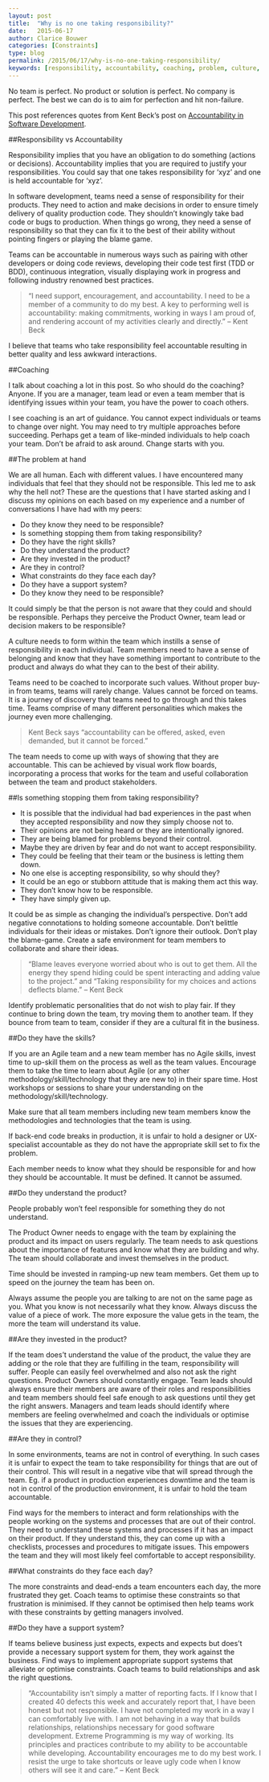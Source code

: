 ```yaml
---
layout: post
title:  "Why is no one taking responsibility?"
date:   2015-06-17
author: Clarice Bouwer
categories: [Constraints]
type: blog
permalink: /2015/06/17/why-is-no-one-taking-responsibility/
keywords: [responsibility, accountability, coaching, problem, culture, decisions]
---
```


No team is perfect. No product or solution is perfect. No company is perfect. The best we can do is to aim for perfection and hit non-failure.

This post references quotes from Kent Beck’s post on [Accountability in Software Development][accountability].

##Responsibility vs Accountability

Responsibility implies that you have an obligation to do something (actions or decisions). Accountability implies that you are required to justify your responsibilities. You could say that one takes responsibility for ‘xyz’ and one is held accountable for ‘xyz’.

In software development, teams need a sense of responsibility for their products. They need to action and make decisions in order to ensure timely delivery of quality production code. They shouldn’t knowingly take bad code or bugs to production. When things go wrong, they need a sense of responsibility so that they can fix it to the best of their ability without pointing fingers or playing the blame game.

Teams can be accountable in numerous ways such as pairing with other developers or doing code reviews, developing their code test first (TDD or BDD), continuous integration, visually displaying work in progress and following industry renowned best practices.

> “I need support, encouragement, and accountability. I need to be a member of a community to do my best. A key to performing well is accountability: making commitments, working in ways I am proud of, and rendering account of my activities clearly and directly.” – Kent Beck

I believe that teams who take responsibility feel accountable resulting in better quality and less awkward interactions.

##Coaching

I talk about coaching a lot in this post. So who should do the coaching? Anyone. If you are a manager, team lead or even a team member that is identifying issues within your team, you have the power to coach others.

I see coaching is an art of guidance. You cannot expect individuals or teams to change over night. You may need to try multiple approaches before succeeding. Perhaps get a team of like-minded individuals to help coach your team. Don’t be afraid to ask around. Change starts with you.

##The problem at hand

We are all human. Each with different values. I have encountered many individuals that feel that they should not be responsible. This led me to ask why the hell not? These are the questions that I have started asking and I discuss my opinions on each based on my experience and a number of conversations I have had with my peers:

- Do they know they need to be responsible?
- Is something stopping them from taking responsibility?
- Do they have the right skills?
- Do they understand the product?
- Are they invested in the product?
- Are they in control?
- What constraints do they face each day?
- Do they have a support system?
- Do they know they need to be responsible?

It could simply be that the person is not aware that they could and should be responsible. Perhaps they perceive the Product Owner, team lead or decision makers to be responsible?

A culture needs to form within the team which instills a sense of responsibility in each individual. Team members need to have a sense of belonging and know that they have something important to contribute to the product and always do what they can to the best of their ability.

Teams need to be coached to incorporate such values. Without proper buy-in from teams, teams will rarely change. Values cannot be forced on teams. It is a journey of discovery that teams need to go through and this takes time. Teams comprise of many different personalities which makes the journey even more challenging.

> Kent Beck says “accountability can be offered, asked, even demanded, but it cannot be forced.”

The team needs to come up with ways of showing that they are accountable. This can be achieved by visual work flow boards, incorporating a process that works for the team and useful collaboration between the team and product stakeholders.

##Is something stopping them from taking responsibility?

- It is possible that the individual had bad experiences in the past when they accepted responsibility and now they simply choose not to.
- Their opinions are not being heard or they are intentionally ignored.
- They are being blamed for problems beyond their control.
- Maybe they are driven by fear and do not want to accept responsibility.
- They could be feeling that their team or the business is letting them down.
- No one else is accepting responsibility, so why should they?
- It could be an ego or stubborn attitude that is making them act this way.
- They don’t know how to be responsible.
- They have simply given up.

It could be as simple as changing the individual’s perspective. Don’t add negative connotations to holding someone accountable. Don’t belittle individuals for their ideas or mistakes. Don’t ignore their outlook. Don’t play the blame-game. Create a safe environment for team members to collaborate and share their ideas.

> “Blame leaves everyone worried about who is out to get them. All the energy they spend hiding could be spent interacting and adding value to the project.” and “Taking responsibility for my choices and actions deflects blame.” – Kent Beck

Identify problematic personalities that do not wish to play fair. If they continue to bring down the team, try moving them to another team. If they bounce from team to team, consider if they are a cultural fit in the business.

##Do they have the skills?

If you are an Agile team and a new team member has no Agile skills, invest time to up-skill them on the process as well as the team values. Encourage them to take the time to learn about Agile (or any other methodology/skill/technology that they are new to) in their spare time. Host workshops or sessions to share your understanding on the methodology/skill/technology.

Make sure that all team members including new team members know the methodologies and technologies that the team is using.

If back-end code breaks in production, it is unfair to hold a designer or UX-specialist accountable as they do not have the appropriate skill set to fix the problem.

Each member needs to know what they should be responsible for and how they should be accountable. It must be defined. It cannot be assumed.

##Do they understand the product?

People probably won’t feel responsible for something they do not understand.

The Product Owner needs to engage with the team by explaining the product and its impact on users regularly. The team needs to ask questions about the importance of features and know what they are building and why. The team should collaborate and invest themselves in the product.

Time should be invested in ramping-up new team members. Get them up to speed on the journey the team has been on.

Always assume the people you are talking to are not on the same page as you. What you know is not necessarily what they know. Always discuss the value of a piece of work. The more exposure the value gets in the team, the more the team will understand its value.

##Are they invested in the product?

If the team does’t understand the value of the product, the value they are adding or the role that they are fulfilling in the team, responsibility will suffer. People can easily feel overwhelmed and also not ask the right questions. Product Owners should constantly engage. Team leads should always ensure their members are aware of their roles and responsibilities and team members should feel safe enough to ask questions until they get the right answers. Managers and team leads should identify where members are feeling overwhelmed and coach the individuals or optimise the issues that they are experiencing.

##Are they in control?

In some environments, teams are not in control of everything. In such cases it is unfair to expect the team to take responsibility for things that are out of their control. This will result in a negative vibe that will spread through the team. Eg. if a product in production experiences downtime and the team is not in control of the production environment, it is unfair to hold the team accountable.

Find ways for the members to interact and form relationships with the people working on the systems and processes that are out of their control. They need to understand these systems and processes if it has an impact on their product. If they understand this, they can come up with a checklists, processes and procedures to mitigate issues. This empowers the team and they will most likely feel comfortable to accept responsibility.

##What constraints do they face each day?

The more constraints and dead-ends a team encounters each day, the more frustrated they get. Coach teams to optimise these constraints so that frustration is minimised. If they cannot be optimised then help teams work with these constraints by getting managers involved.

##Do they have a support system?

If teams believe business just expects, expects and expects but does’t provide a necessary support system for them, they work against the business. Find ways to implement appropriate support systems that alleviate or optimise constraints. Coach teams to build relationships and ask the right questions.

> “Accountability isn’t simply a matter of reporting facts. If I know that I created 40 defects this week and accurately report that, I have been honest but not responsible. I have not completed my work in a way I can comfortably live with. I am not behaving in a way that builds relationships, relationships necessary for good software development. Extreme Programming is my way of working. Its principles and practices contribute to my ability to be accountable while developing. Accountability encourages me to do my best work. I resist the urge to take shortcuts or leave ugly code when I know others will see it and care.” – Kent Beck

[accountability]:      http://www.threeriversinstitute.org/Accountability%20in%20Software%20Development.htm

